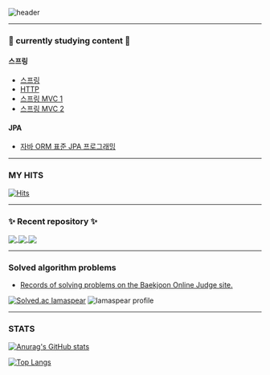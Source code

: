 ![header](https://capsule-render.vercel.app/api?type=slice&color=gradient&text=%this-is-spear%20%20&height=200&fontSize=100)
<!-- ![header](https://capsule-render.vercel.app/api?type=waving&color=auto&height=300&section=header&text=this-is-spear&fontSize=90) -->
---

### 🌟 currently studying content 🌟

#### 스프링

- [스프링](https://imaspear.notion.site/78b8c7922c534faa993b19de6831ede9)
- [HTTP](https://imaspear.notion.site/HTTP-85cc1335eb4b43619e2e2e92f0abe2b9)
- [스프링 MVC 1](https://imaspear.notion.site/MVC-1-396e6531d127406f82c5898b13cc1f3e)
- [스프링 MVC 2](https://imaspear.notion.site/MVC-2-6705775225cd4fabb9a31575184c5c21)

#### JPA

- [자바 ORM 표준 JPA 프로그래밍](https://imaspear.notion.site/ORM-JPA-cefd2323c20c46b78e321558946d3421)
	
---
### MY HITS
  [![Hits](https://hits.seeyoufarm.com/api/count/incr/badge.svg?url=https%3A%2F%2Fgithub.com%2FImaspear&count_bg=%239A9B9A&title_bg=%23555555&icon=&icon_color=%23E7E7E7&title=hits&edge_flat=false)](https://hits.seeyoufarm.com)

---

### ✨ Recent  repository ✨

<a href="https://github.com/this-is-spear/spring-comments-of-spear">
  <img align="center" src="https://github-readme-stats.vercel.app/api/pin/?username=this-is-spear&repo=spring-comments-of-spear" />
</a>

<a href="https://github.com/this-is-spear/spring-logback-mdc-of-spear">
  <img align="center" src="https://github-readme-stats.vercel.app/api/pin/?username=this-is-spear&repo=spring-logback-mdc-of-spear" />
</a>
<a href="https://github.com/this-is-spear/spring-message-function-of-spear">
  <img align="center" src="https://github-readme-stats.vercel.app/api/pin/?username=this-is-spear&repo=spring-message-function-of-spear" />
</a>

<!--
<a href="">
  <img align="center" src="https://github-readme-stats.vercel.app/api/pin/?username=this-is-spear&repo=" />
</a>
-->

---
### Solved algorithm problems
-  [Records of solving problems on the Baekjoon Online Judge site.](https://solved.ac/profile/geonc123)


[![Solved.ac Iamaspear](http://mazassumnida.wtf/api/v2/generate_badge?boj=geonc123)](https://solved.ac/geonc123)
![Iamaspear profile](http://mazandi.herokuapp.com/api?handle=geonc123&theme=cold)

---


### STATS



[![Anurag's GitHub stats](https://github-readme-stats.vercel.app/api?username=this-is-spear)](https://github.com/anuraghazra/github-readme-stats)

[![Top Langs](https://github-readme-stats.vercel.app/api/top-langs/?username=this-is-spear&layout=compact)](https://github.com/anuraghazra/github-readme-stats)

